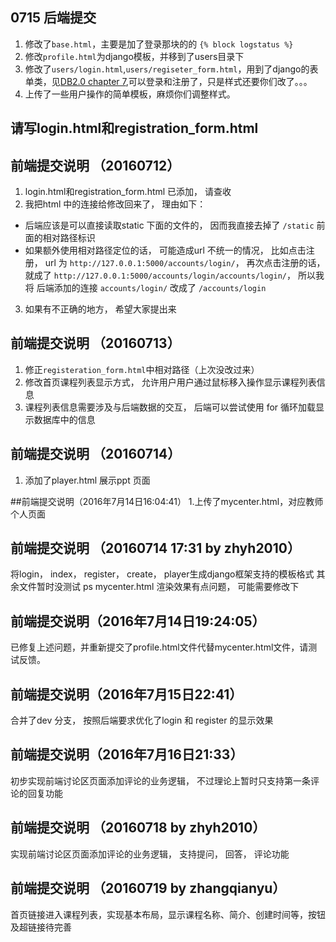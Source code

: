 ## 0715 后端提交
1. 修改了`base.html`，主要是加了登录那块的的 `{% block logstatus %}`
1. 修改`profile.html`为django模板，并移到了users目录下
2. 修改了`users/login.html`,`users/regiseter_form.html`，用到了django的表单类，见[DB2.0 chapter 7](djangobook.py3k.cn/2.0/chapter07/),可以登录和注册了，只是样式还要你们改了。。。
3. 上传了一些用户操作的简单模板，麻烦你们调整样式。

## 请写login.html和registration_form.html

## 前端提交说明 （20160712）
1. login.html和registration_form.html 已添加， 请查收
2. 我把html 中的连接给修改回来了， 理由如下：
  - 后端应该是可以直接读取static 下面的文件的， 因而我直接去掉了 `/static` 前面的相对路径标识
  - 如果额外使用相对路径定位的话， 可能造成url 不统一的情况， 比如点击注册， url 为 `http://127.0.0.1:5000/accounts/login/`， 再次点击注册的话， 就成了 `http://127.0.0.1:5000/accounts/login/accounts/login/`， 所以我将 后端添加的连接 `accounts/login/` 改成了 `/accounts/login`
3. 如果有不正确的地方， 希望大家提出来

## 前端提交说明 （20160713）
1. 修正`registeration_form.html`中相对路径（上次没改过来）
2. 修改首页课程列表显示方式， 允许用户用户通过鼠标移入操作显示课程列表信息
3. 课程列表信息需要涉及与后端数据的交互， 后端可以尝试使用 for 循环加载显示数据库中的信息


## 前端提交说明 （20160714）
1. 添加了player.html 展示ppt 页面

##前端提交说明（2016年7月14日16:04:41）
1.上传了mycenter.html，对应教师个人页面

## 前端提交说明 （20160714 17:31 by zhyh2010）
将login， index， register， create， player生成django框架支持的模板格式
其余文件暂时没测试
ps mycenter.html 渲染效果有点问题， 可能需要修改下


## 前端提交说明（2016年7月14日19:24:05）
  已修复上述问题，并重新提交了profile.html文件代替mycenter.html文件，请测试反馈。
  
## 前端提交说明（2016年7月15日22:41）
  合并了dev 分支， 按照后端要求优化了login 和 register 的显示效果
  
## 前端提交说明（2016年7月16日21:33）
  初步实现前端讨论区页面添加评论的业务逻辑， 不过理论上暂时只支持第一条评论的回复功能
  
## 前端提交说明 （20160718 by zhyh2010）
  实现前端讨论区页面添加评论的业务逻辑， 支持提问， 回答， 评论功能

## 前端提交说明 （20160719 by zhangqianyu）
  首页链接进入课程列表，实现基本布局，显示课程名称、简介、创建时间等，按钮及超链接待完善
